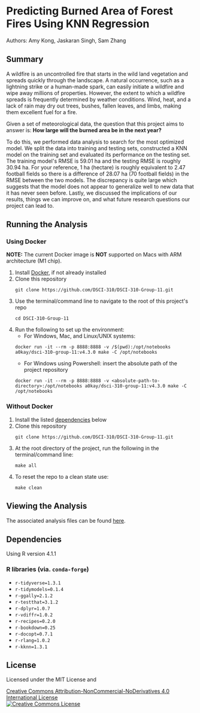 # Predicting Burned Area of Forest Fires Using KNN Regression

Authors: Amy Kong, Jaskaran Singh, Sam Zhang

## Summary

A wildfire is an uncontrolled fire that starts in the wild land vegetation and spreads quickly through the landscape. A natural occurrence, such as a lightning strike or a human-made spark, can easily initiate a wildfire and wipe away millions of properties. However, the extent to which a wildfire spreads is frequently determined by weather conditions. Wind, heat, and a lack of rain may dry out trees, bushes, fallen leaves, and limbs, making them excellent fuel for a fire. 

Given a set of meteorological data, the question that this project aims to answer is: **How large will the burned area be in the next year?**

To do this, we performed data analysis to search for the most optimized model. We split the data into training and testing sets, constructed a KNN model on the training set and evaluated its performance on the testing set. The training model's RMSE is 59.01 ha and the testing RMSE is roughly 30.94 ha. For your reference, 1 ha (hectare) is roughly equivalent to 2.47 football fields so there is a difference of 28.07 ha (70 football fields) in the RMSE between the two models. The discrepancy is quite large which suggests that the model does not appear to generalize well to new data that it has never seen before. Lastly, we discussed the implications of our results, things we can improve on, and what future research questions our project can lead to. 

## Running the Analysis
### Using Docker
**NOTE:** The current Docker image is **NOT** supported on Macs with ARM architecture (M1 chip). 
1. Install [Docker](https://www.docker.com/get-started), if not already installed
2. Clone this repository
   ```
   git clone https://github.com/DSCI-310/DSCI-310-Group-11.git
   ```
3. Use the terminal/command line to navigate to the root of this project's repo 
   ```
   cd DSCI-310-Group-11
   ```
4. Run the following to set up the environment:
   - For Windows, Mac, and Linux/UNIX systems:
   ```
   docker run -it --rm -p 8888:8888 -v /$(pwd):/opt/notebooks a0kay/dsci-310-group-11:v4.3.0 make -C /opt/notebooks
   ```
   - For Windows using Powershell: insert the absolute path of the project repository
   ```
   docker run -it --rm -p 8888:8888 -v <absolute-path-to-directory>:/opt/notebooks a0kay/dsci-310-group-11:v4.3.0 make -C /opt/notebooks
   ```

### Without Docker
1. Install the listed [dependencies](#dependencies) below
2. Clone this repository
   ```
   git clone https://github.com/DSCI-310/DSCI-310-Group-11.git
   ```
3. At the root directory of the project, run the following in the terminal/command line:
   ```
   make all
   ```
4. To reset the repo to a clean state use:
   ```
   make clean
   ```

## Viewing the Analysis
The associated analysis files can be found [here](https://github.com/DSCI-310/DSCI-310-Group-11/tree/main/notebooks).

## Dependencies
Using R version 4.1.1

### R libraries (via. `conda-forge`)
- `r-tidyverse=1.3.1`
- `r-tidymodels=0.1.4`
- `r-ggally=2.1.2`
- `r-testthat=3.1.2`
- `r-dplyr=1.0.7`
- `r-vdiffr=1.0.2`
- `r-recipes=0.2.0`
- `r-bookdown=0.25`
- `r-docopt=0.7.1`
- `r-rlang=1.0.2`
- `r-kknn=1.3.1`

## License 
Licensed under the MIT License and

<a rel="license" href="http://creativecommons.org/licenses/by-nc-nd/4.0/">Creative Commons Attribution-NonCommercial-NoDerivatives 4.0 International License</a><br />
<a rel="license" href="http://creativecommons.org/licenses/by-nc-nd/4.0/"><img alt="Creative Commons License" style="border-width:0" src="https://i.creativecommons.org/l/by-nc-nd/4.0/88x31.png" /></a><br />
